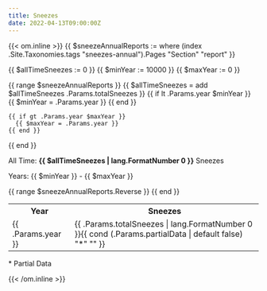 ```yaml
---
title: Sneezes
date: 2022-04-13T09:00:00Z
---
```


{{< om.inline >}}
  {{ $sneezeAnnualReports := where (index .Site.Taxonomies.tags "sneezes-annual").Pages "Section" "report" }}

  {{ $allTimeSneezes := 0 }}
  {{ $minYear := 10000 }}
  {{ $maxYear := 0 }}

  {{ range $sneezeAnnualReports }}
    {{ $allTimeSneezes = add $allTimeSneezes .Params.totalSneezes }}
    {{ if lt .Params.year $minYear }}
      {{ $minYear = .Params.year }}
    {{ end }}

    {{ if gt .Params.year $maxYear }}
      {{ $maxYear = .Params.year }}
    {{ end }}
  {{ end }}


  <p>All Time: <strong>{{ $allTimeSneezes | lang.FormatNumber 0 }}</strong> Sneezes</p>
  <p>Years: {{ $minYear }} - {{ $maxYear }}</p>
  <table>
    <tr>
      <th>Year</th>
      <th>Sneezes</th>
    </tr>
  {{ range $sneezeAnnualReports.Reverse }}
    <tr>
      <td>{{ .Params.year }}</td>
      <td>{{ .Params.totalSneezes | lang.FormatNumber 0 }}{{ cond (.Params.partialData | default false) "*" "" }}</td>
    </tr>
  {{ end }}
  </table>

  <p>* Partial Data</p>
{{< /om.inline >}}
